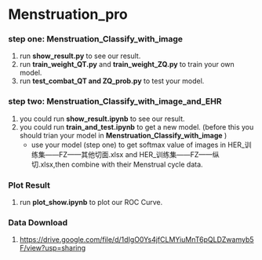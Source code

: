 # Menstruation_pro

### step one: Menstruation_Classify_with_image

 1. run **show_result.py** to see our result.
 2. run **train_weight_QT.py** and **train_weight_ZQ.py** to train your own model.
 3. run **test_combat_QT and ZQ_prob.py** to test your model.


### step two: Menstruation_Classify_with_image_and_EHR

1. you could run **show_result.ipynb** to see our result.
2. you could run **train_and_test.ipynb** to get a new model.
   (before this you should trian your model in **Menstruation_Classify_with_image** )
    - use your model (step one) to get softmax value of images in  HER_训练集——FZ——其他切面.xlsx and HER_训练集——FZ——纵切.xlsx,then combine with their  Menstrual cycle data.
   

### Plot Result

1. run **plot_show.ipynb** to plot our ROC Curve.

### Data Download
1. https://drive.google.com/file/d/1dIgO0Ys4jfCLMYiuMnT6pQLDZwamyb5F/view?usp=sharing

